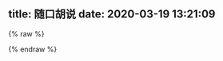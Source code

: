 title: 随口胡说
date: 2020-03-19 13:21:09
---


<script src="https://cdn.jsdelivr.net/npm/jquery@3.2.1/dist/jquery.min.js"></script>
<script>
    var appID= window.atob(rfwFoV1+j3+mXLcNMYJJ4);
    var appKEY= window.atob($$Yn2+hPjHsvGO5);
    var per=10;
    var lazy=1;
    var slanguage="zh";
    var atemoji_array={
            "8082.png": "https://img.cyfan.top/pic/moji/8082.png",
            "bx.png": "https://img.cyfan.top/pic/moji/bx.png",
            "c.png": "https://img.cyfan.top/pic/moji/c.png",
            "dhuaji.gif": "https://img.cyfan.top/pic/moji/dhuaji.gif",
            "dy.png": "https://img.cyfan.top/pic/moji/dy.png",
            "fn.gif": "https://img.cyfan.top/pic/moji/fn.gif",
            "fqsk.jpg": "https://img.cyfan.top/pic/moji/fqsk.jpg",
            "h.png": "https://img.cyfan.top/pic/moji/h.png",
            "hjh.png": "https://img.cyfan.top/pic/moji/hjh.png",
            "huaji.gif": "https://img.cyfan.top/pic/moji/huaji.gif",
            "huaji.png": "https://img.cyfan.top/pic/moji/huaji.png",
            "j.png": "https://img.cyfan.top/pic/moji/j.png",
            "k.png": "https://img.cyfan.top/pic/moji/k.png",
            "ld.jpg": "https://img.cyfan.top/pic/moji/ld.jpg",
            "lh.jpg": "https://img.cyfan.top/pic/moji/lh.jpg",
            "lh.png": "https://img.cyfan.top/pic/moji/lh.png",
            "m.png": "https://img.cyfan.top/pic/moji/m.png",
            "qgbf.png": "https://img.cyfan.top/pic/moji/qgbf.png",
            "s.png": "https://img.cyfan.top/pic/moji/s.png",
            "stick_1.png": "https://img.cyfan.top/pic/moji/stick_1.png",
            "stick_10.png": "https://img.cyfan.top/pic/moji/stick_10.png",
            "stick_11.png": "https://img.cyfan.top/pic/moji/stick_11.png",
            "stick_12.png": "https://img.cyfan.top/pic/moji/stick_12.png",
            "stick_13.png": "https://img.cyfan.top/pic/moji/stick_13.png",
            "stick_14.png": "https://img.cyfan.top/pic/moji/stick_14.png",
            "stick_15.png": "https://img.cyfan.top/pic/moji/stick_15.png",
            "stick_16.png": "https://img.cyfan.top/pic/moji/stick_16.png",
            "stick_17.png": "https://img.cyfan.top/pic/moji/stick_17.png",
            "stick_18.png": "https://img.cyfan.top/pic/moji/stick_18.png",
            "stick_19.png": "https://img.cyfan.top/pic/moji/stick_19.png",
            "stick_2.png": "https://img.cyfan.top/pic/moji/stick_2.png",
            "stick_20.png": "https://img.cyfan.top/pic/moji/stick_20.png",
            "stick_21.png": "https://img.cyfan.top/pic/moji/stick_21.png",
            "stick_22.png": "https://img.cyfan.top/pic/moji/stick_22.png",
            "stick_23.png": "https://img.cyfan.top/pic/moji/stick_23.png",
            "stick_24.png": "https://img.cyfan.top/pic/moji/stick_24.png",
            "stick_25.png": "https://img.cyfan.top/pic/moji/stick_25.png",
            "stick_26.png": "https://img.cyfan.top/pic/moji/stick_26.png",
            "stick_27.png": "https://img.cyfan.top/pic/moji/stick_27.png",
            "stick_28.png": "https://img.cyfan.top/pic/moji/stick_28.png",
            "stick_29.png": "https://img.cyfan.top/pic/moji/stick_29.png",
            "stick_3.png": "https://img.cyfan.top/pic/moji/stick_3.png",
            "stick_30.png": "https://img.cyfan.top/pic/moji/stick_30.png",
            "stick_31.png": "https://img.cyfan.top/pic/moji/stick_31.png",
            "stick_32.png": "https://img.cyfan.top/pic/moji/stick_32.png",
            "stick_33.png": "https://img.cyfan.top/pic/moji/stick_33.png",
            "stick_34.png": "https://img.cyfan.top/pic/moji/stick_34.png",
            "stick_35.png": "https://img.cyfan.top/pic/moji/stick_35.png",
            "stick_36.png": "https://img.cyfan.top/pic/moji/stick_36.png",
            "stick_37.png": "https://img.cyfan.top/pic/moji/stick_37.png",
            "stick_38.png": "https://img.cyfan.top/pic/moji/stick_38.png",
            "stick_39.png": "https://img.cyfan.top/pic/moji/stick_39.png",
            "stick_4.png": "https://img.cyfan.top/pic/moji/stick_4.png",
            "stick_40.png": "https://img.cyfan.top/pic/moji/stick_40.png",
            "stick_41.png": "https://img.cyfan.top/pic/moji/stick_41.png",
            "stick_42.png": "https://img.cyfan.top/pic/moji/stick_42.png",
            "stick_43.png": "https://img.cyfan.top/pic/moji/stick_43.png",
            "stick_44.png": "https://img.cyfan.top/pic/moji/stick_44.png",
            "stick_45.png": "https://img.cyfan.top/pic/moji/stick_45.png",
            "stick_46.png": "https://img.cyfan.top/pic/moji/stick_46.png",
            "stick_47.png": "https://img.cyfan.top/pic/moji/stick_47.png",
            "stick_48.png": "https://img.cyfan.top/pic/moji/stick_48.png",
            "stick_49.png": "https://img.cyfan.top/pic/moji/stick_49.png",
            "stick_5.png": "https://img.cyfan.top/pic/moji/stick_5.png",
            "stick_50.png": "https://img.cyfan.top/pic/moji/stick_50.png",
            "stick_51.png": "https://img.cyfan.top/pic/moji/stick_51.png",
            "stick_52.png": "https://img.cyfan.top/pic/moji/stick_52.png",
            "stick_53.png": "https://img.cyfan.top/pic/moji/stick_53.png",
            "stick_54.png": "https://img.cyfan.top/pic/moji/stick_54.png",
            "stick_55.png": "https://img.cyfan.top/pic/moji/stick_55.png",
            "stick_56.png": "https://img.cyfan.top/pic/moji/stick_56.png",
            "stick_57.png": "https://img.cyfan.top/pic/moji/stick_57.png",
            "stick_58.png": "https://img.cyfan.top/pic/moji/stick_58.png",
            "stick_59.png": "https://img.cyfan.top/pic/moji/stick_59.png",
            "stick_6.png": "https://img.cyfan.top/pic/moji/stick_6.png",
            "stick_60.png": "https://img.cyfan.top/pic/moji/stick_60.png",
            "stick_61.png": "https://img.cyfan.top/pic/moji/stick_61.png",
            "stick_62.png": "https://img.cyfan.top/pic/moji/stick_62.png",
            "stick_63.png": "https://img.cyfan.top/pic/moji/stick_63.png",
            "stick_64.png": "https://img.cyfan.top/pic/moji/stick_64.png",
            "stick_65.png": "https://img.cyfan.top/pic/moji/stick_65.png",
            "stick_66.png": "https://img.cyfan.top/pic/moji/stick_66.png",
            "stick_67.png": "https://img.cyfan.top/pic/moji/stick_67.png",
            "stick_68.png": "https://img.cyfan.top/pic/moji/stick_68.png",
            "stick_69.png": "https://img.cyfan.top/pic/moji/stick_69.png",
            "stick_7.png": "https://img.cyfan.top/pic/moji/stick_7.png",
            "stick_70.png": "https://img.cyfan.top/pic/moji/stick_70.png",
            "stick_71.png": "https://img.cyfan.top/pic/moji/stick_71.png",
            "stick_72.png": "https://img.cyfan.top/pic/moji/stick_72.png",
            "stick_73.png": "https://img.cyfan.top/pic/moji/stick_73.png",
            "stick_74.png": "https://img.cyfan.top/pic/moji/stick_74.png",
            "stick_75.png": "https://img.cyfan.top/pic/moji/stick_75.png",
            "stick_76.png": "https://img.cyfan.top/pic/moji/stick_76.png",
            "stick_77.png": "https://img.cyfan.top/pic/moji/stick_77.png",
            "stick_78.png": "https://img.cyfan.top/pic/moji/stick_78.png",
            "stick_79.png": "https://img.cyfan.top/pic/moji/stick_79.png",
            "stick_8.png": "https://img.cyfan.top/pic/moji/stick_8.png",
            "stick_80.png": "https://img.cyfan.top/pic/moji/stick_80.png",
            "stick_81.png": "https://img.cyfan.top/pic/moji/stick_81.png",
            "stick_9.png": "https://img.cyfan.top/pic/moji/stick_9.png",
            "tx.png": "https://img.cyfan.top/pic/moji/tx.png",
            "wc.jpg": "https://img.cyfan.top/pic/moji/wc.jpg",
            "whks.png": "https://img.cyfan.top/pic/moji/whks.png",
            "wjlkdhxs.jpg": "https://img.cyfan.top/pic/moji/wjlkdhxs.jpg",
            "xy.png": "https://img.cyfan.top/pic/moji/xy.png",
            "yhuaji.png": "https://img.cyfan.top/pic/moji/yhuaji.png",
            "zcbg.jpg": "https://img.cyfan.top/pic/moji/zcbg.jpg",
            "zhuaji.png": "https://img.cyfan.top/pic/moji/zhuaji.png",
            "不出所料.png": "https://img.cyfan.top/pic/moji/不出所料.png",
            "不说话.png": "https://img.cyfan.top/pic/moji/不说话.png",
            "不高兴.png": "https://img.cyfan.top/pic/moji/不高兴.png",
            "中刀.png": "https://img.cyfan.top/pic/moji/中刀.png",
            "中指.png": "https://img.cyfan.top/pic/moji/中指.png",
            "中枪.png": "https://img.cyfan.top/pic/moji/中枪.png",
            "亲亲.png": "https://img.cyfan.top/pic/moji/亲亲.png",
            "便便.png": "https://img.cyfan.top/pic/moji/便便.png",
            "内伤.png": "https://img.cyfan.top/pic/moji/内伤.png",
            "击掌.png": "https://img.cyfan.top/pic/moji/击掌.png",
            "口吐芳言.jpg": "https://img.cyfan.top/pic/moji/口吐芳言.jpg",
            "口水.png": "https://img.cyfan.top/pic/moji/口水.png",
            "吐.png": "https://img.cyfan.top/pic/moji/吐.png",
            "吐舌.png": "https://img.cyfan.top/pic/moji/吐舌.png",
            "吐血倒地.png": "https://img.cyfan.top/pic/moji/吐血倒地.png",
            "呲牙.png": "https://img.cyfan.top/pic/moji/呲牙.png",
            "咽气.png": "https://img.cyfan.top/pic/moji/咽气.png",
            "哭泣.png": "https://img.cyfan.top/pic/moji/哭泣.png",
            "喜极而泣.png": "https://img.cyfan.top/pic/moji/喜极而泣.png",
            "喷水.png": "https://img.cyfan.top/pic/moji/喷水.png",
            "喷血.png": "https://img.cyfan.top/pic/moji/喷血.png",
            "坐等.png": "https://img.cyfan.top/pic/moji/坐等.png",
            "害羞.png": "https://img.cyfan.top/pic/moji/害羞.png",
            "小眼睛.png": "https://img.cyfan.top/pic/moji/小眼睛.png",
            "尴尬.png": "https://img.cyfan.top/pic/moji/尴尬.png",
            "得意.png": "https://img.cyfan.top/pic/moji/得意.png",
            "惊喜.png": "https://img.cyfan.top/pic/moji/惊喜.png",
            "想一想.png": "https://img.cyfan.top/pic/moji/想一想.png",
            "愤怒.png": "https://img.cyfan.top/pic/moji/愤怒.png",
            "扇耳光.png": "https://img.cyfan.top/pic/moji/扇耳光.png",
            "投降.png": "https://img.cyfan.top/pic/moji/投降.png",
            "抠鼻.png": "https://img.cyfan.top/pic/moji/抠鼻.png",
            "抽烟.png": "https://img.cyfan.top/pic/moji/抽烟.png",
            "无奈.png": "https://img.cyfan.top/pic/moji/无奈.png",
            "无所谓.png": "https://img.cyfan.top/pic/moji/无所谓.png",
            "无语.png": "https://img.cyfan.top/pic/moji/无语.png",
            "暗地观察.png": "https://img.cyfan.top/pic/moji/暗地观察.png",
            "期待.png": "https://img.cyfan.top/pic/moji/期待.png",
            "欢呼.png": "https://img.cyfan.top/pic/moji/欢呼.png",
            "汗.png": "https://img.cyfan.top/pic/moji/汗.png",
            "深思.png": "https://img.cyfan.top/pic/moji/深思.png",
            "狂汗.png": "https://img.cyfan.top/pic/moji/狂汗.png",
            "献花.png": "https://img.cyfan.top/pic/moji/献花.png",
            "献黄瓜.png": "https://img.cyfan.top/pic/moji/献黄瓜.png",
            "皱眉.png": "https://img.cyfan.top/pic/moji/皱眉.png",
            "看不见.png": "https://img.cyfan.top/pic/moji/看不见.png",
            "看热闹.png": "https://img.cyfan.top/pic/moji/看热闹.png",
            "瞅你.png": "https://img.cyfan.top/pic/moji/瞅你.png",
            "肿包.png": "https://img.cyfan.top/pic/moji/肿包.png",
            "脸红.png": "https://img.cyfan.top/pic/moji/脸红.png",
            "蜡烛.png": "https://img.cyfan.top/pic/moji/蜡烛.png",
            "装大款.png": "https://img.cyfan.top/pic/moji/装大款.png",
            "观察.png": "https://img.cyfan.top/pic/moji/观察.png",
            "赞一个.png": "https://img.cyfan.top/pic/moji/赞一个.png",
            "邪恶.png": "https://img.cyfan.top/pic/moji/邪恶.png",
            "邪魅一笑.jpg": "https://img.cyfan.top/pic/moji/邪魅一笑.jpg",
            "锁眉.png": "https://img.cyfan.top/pic/moji/锁眉.png",
            "长草.png": "https://img.cyfan.top/pic/moji/长草.png",
            "阴暗.png": "https://img.cyfan.top/pic/moji/阴暗.png",
            "高兴.png": "https://img.cyfan.top/pic/moji/高兴.png",
      }
</script>

{% raw %}
<div id="artitalk_main"></div>
{% endraw %}
<script type="text/javascript" src="https://cdn.jsdelivr.net/npm/artitalk"></script>

<style>
                .cbp_tmtimeline>li:nth-child(odd) .cbp_tmlabel {
                  background: linear-gradient(45deg, rgb(109, 208, 242) 15%, rgb(245, 154, 190) 85%);
                  color: white;
                }
                .cbp_tmtimeline>li:nth-child(odd) .cbp_tmlabel:after {
                  border-right-color:  rgb(109, 208, 242)
                }
                .cbp_tmtimeline>li .cbp_tmlabel {
                  background: linear-gradient(45deg, rgb(109, 208, 242) 15%, rgb(245, 154, 190) 85%);
                  color: white;
                }
                .cbp_tmtimeline>li .cbp_tmlabel:after {
                  border-right-color:  rgb(109, 208, 242)
                }
				.cbp_tmtimeline>li img.atemoji {
                  width: 7%;
				  max-height: 7%;
                }
                .button {
                  background: linear-gradient(45deg, rgb(109, 208, 242) 15%, rgb(245, 154, 190) 85%);
                  color: white;
                }
</style>

<!--
# 原因：

Hexo作为静态博客 ~~唯一~~ 的问题就是不想静态博客那样快捷的发牢骚,如果作为博文又搞得博客像怨妇篇一样,所以干脆新建了这个文档.
<details>
<summary> -2020</summary>
 
 <details>
<summary> --奇妙的七月</summary>

#### ---2日
 
泪目了，破解Xuehai平板被抓了，哭了哭了 ![](https://img.cyfan.top/pic/moji/stick_60.png) 
 
</details>
 
<details>
<summary> --<span class="heimu">蕉</span>焦灼的六月</summary>

### ---29日

眼睛瞎了看不见？~~意大利炮轰眼睛！~~

额咳咳，那么你可以看到，在最近的一篇文章里，图片被压缩的惨不忍睹。

然而这有必要，因为自从我把一张5MB的图片有损压缩80%后，正常看上去几乎不便，大小只有50kb。

不过呢,正常情况下以后不会压那么狠了，正常图片压缩成原来的60%，头图压缩成80%，这样既节省空间也方便加载。

之所以不用webp,是因为我用的LazyLoad与webp不兼容;嗯.

GoogleAdsense通过了【我的天哪，提交了将近4个月才过审】，不过放心，我也很厌烦那种一大堆广告铺天盖地的，我的广告只有一个，蜗居在评论框下面，并且采用懒加载，完全不会拖慢加载速度。

Google分析报告指出js拖速度导致字体显示慢。 `font-disply` 据说不错,就剩下一天了,明天就去学校了,今天把这个解决.

CloudFlare的 `Rocket-Loader` 可以优化js,但是链接不是本站 `/cdn-cgi` ,而是 `ajax.cloudflare.com` ,这让我直接打消这个念头 


### ---28日

有必要对图片进行压缩了。

刚才试了一下PicGo中的 `picgo-plugin-sharp` 效果十分显著，一张4MB的jpg图片压成Webp之后就只有300kb，而且图片质量几乎不变。

Google分析也很明确指出了,图片太大是得分低的最主要原因：

![](https://img.cyfan.top/pic/postpic/20200628101723.JPG)

~~好在PicGo有这样一插件，以牺牲不到2s的CPU时间换来访客的舒适度还是很划算的。~~

然而比较恼火，ios的Safari中如果有懒加载，webp就会加载不出来，而jpg可以，这就很人类疑惑行为。最终采用了tinyjpg和Caesium压缩。

### ---27日

中考考完了<img src="https://img.cyfan.top/pic/moji/%E9%95%BF%E8%8D%89.png">，忙里偷闲对网站做了很多小更改，比较大的如

- 修改IPFS快速上传与镜像二合一
- 建立CDN介绍页面
- 通过CloudFlareCDNAPI几乎无耗时获取用户侧信息
- 将博客部署成 `travis-ci` ，实现在线更新博客<span class="heimu">省得在学校无法更新博客</span>.[然而比较令人难堪的是，博客nodejs拓展特别多，git上传了将近一个小时，不过接下来更新博客就不用那么麻烦了]<img src="https://travis-ci.com/ChenYFan/blog.svg?branch=master">【以及CloudFlare缓存更新速度有点难堪】

过几天在扯吧，现在回去潜水了<img src="https://img.cyfan.top/pic/moji/huaji.gif">

其实也是方便了我在手机端进行修改，额，不过手机端打字确实不是很舒服，还是电脑为主力。

</details>
<details>
<summary> --痛苦的五月</summary>

#### ---23日

~~WTM~~，GoogleDrive如果用GDindex，正常下载大文件或视频也就算了，下载一个2MB的文件居然要杀毒！神奇算法居然一次杀毒要10秒！！！更令人666的是，大文件不杀毒，小文件杀的的飞起！没杀完直接给404？！？！
最让我无语的是，这个功能取消不了...<img src="https://img.cyfan.top/pic/moji/lh.jpg">
这就导致在16-23日间博客图片迟迟打不开的原因
Workers更是在后台爆异常，严重拖慢了速度。
<img src="https://img.cyfan.top/pic/post/pasted-205.png" height=45% width=45%>
简称：脑阔疼。

目前所有图片已迁移至OneDrive，自己下载速度大概有500kb/s，用的是ODM搭建与Tencent的SCF，好像OneDrive也就5GB，要求不大，能拿来图床就行了，反正视频照样走GDrive。

因为获取到后就直接走302跳转到微软直链下载，效率是差了点，不过比走GDrive（20s）或Github（12s），平均下来只要6s就够了，小图片秒开，况且OneDrive可以映射在Windows里成为一个硬盘，正常做图床还方便修改，足够了。

SCF的收费相当良心，前面免费额度估计是用不完的，反正我又不是拿来做网盘，就是个图床，能走40万GBs100万次，对于我这个小博主来说，基本不太可能，当然，各位大侠手下留情，我似乎没招惹什么人吧。
<img src="https://img.cyfan.top/pic/post/pasted-205.jpg" height=45% width=45%>

换图床的好处就是大大减少了走Githubpages流量，因为我整个博客不带图片只有15MB，可以算作轻巧了。

不过脑子一抽把SCF选到硅谷去了，欸欸欸，下次有空再换到东京香港吧，下周期中考试过了先。



#### ---16日

一个月下来，感觉和池里头那几头大王八一样，整天划水摸鱼。
啊啊啊啊啊啊，29号期中考试啊啊啊啊，我摸鱼的日子又要到头了么？
还有因为疫情原因，我的创新班暑假就放一星期！！！啊啊啊啊啊啊哭了哭了，感觉我要无限拖更了呜呜呜。
我要死了呜呜呜呜呜。
趁死之前把图床换到GoogleDrive直链网盘上，省得走Github和CloudFlare速度太慢了，还浪费Github空间，以下是截图：
替换图床前：
<img src="https://img.cyfan.top/pic/post/pasted-196.jpg" height=45% width=45%>
<img src="https://img.cyfan.top/pic/post/pasted-197.jpg" height=45% width=45%>
<img src="https://img.cyfan.top/pic/post/pasted-198.jpg" height=45% width=45%>
<img src="https://img.cyfan.top/pic/post/pasted-199.jpg" height=45% width=45%>
替换图床后：
<img src="https://img.cyfan.top/pic/post/pasted-200.jpg" height=45% width=45%>
<img src="https://img.cyfan.top/pic/post/pasted-201.jpg" height=45% width=45%>
<img src="https://img.cyfan.top/pic/post/pasted-202.jpg" height=45% width=45%>
<img src="https://img.cyfan.top/pic/post/pasted-203.jpg" height=45% width=45%>
 
我地妈呀，我居然有这么多图片！！！
<img src="https://img.cyfan.top/pic/post/pasted-204.jpg" height=45% width=45%>
幸好早点迁移过来了，(*≧︶≦))(￣▽￣* )ゞ
以后上传走Workers，至少不要走Github就行。


#### ---1日

累累累累，高中生活丰富多彩，五一长假日日忙碌。
求是楼[1]，求是楼，一跃解千愁，问君能有几多愁，恰似一江春水向东流。

[1]求是楼:温中最高的建筑,17层+一天线,目测高度将近100m.
</details>
<details>
<summary> --愚人的四月</summary>

#### ---11日


<img src="https://img.cyfan.top/pic/post/pasted-194.png" height=45% width=45%>

这下连个<kbd>忽略警告，继续访问</kbd>也没有了（つ﹏⊂）


#### ---2日

脑子好多了，就不鸽了，继续<span class="heimu">瞎几把</span>乱扯.

#### ---1日

生病了，不是新冠，就是作死外出淋了雨，感冒了，不咳嗽，有一点点发烧（37.7°C），头痛【一走路就感觉脑壳要裂开了】，手臂疼，手脚冰凉【别说我有没有肺炎，我现在咳都不咳，一咳就脑壳疼】，老是出冷汗，身体不适，博客暂停3天。

今天是愚人节，但我真的没心情和大家开玩笑，谢谢大家体谅。停更期间依旧会回复和添加友链，只不过时间没这么快了，谢谢大家体谅。
</details>
<details>
<summary> --中二的三月</summary>

#### ---23日
<details>
<summary> 塔拉里的故事（源自wikipedia特色词条）</summary>
出生	约1772年

逝世	1798年（约26岁）

职业	军人、街头艺人

塔拉里（法语：Tarrare或Tarare，约1772年－1798年）是位法国军人和艺人，以异乎寻常的饮食习惯闻名。他总是饥肠辘辘，能够吃下海量的肉类。由于父母实在供养不起，所以他十几岁时就离开了家。他与一帮小偷和妓女走遍法国，以招摇撞骗为生。他能吞下软木塞、石头、活的动物，以及满满一篮苹果。凭着这样的“技艺”，塔拉里到达巴黎，成为街头艺人。

第一次反法同盟建立后，塔拉里加入法国革命军。由于军粮无法满足胃口，他会吃掉排水沟甚至垃圾堆中能够找到的任何食物，但即便如此，他的情况还是随饥饿恶化。精疲力尽之下，塔拉里住进医院，工作人员开展一系列医学实验来研究他的食量。在此期间，他一顿就能吃掉15人量的食物，还吃掉了活猫、活蛇、活蜥蜴和小狗，甚至根本没嚼一口就吞掉一条鳗鱼。虽然食量惊人，但塔拉里的体型正常，而且除精神萎靡外也没有表现出任何精神类疾病迹象。

亚历山大·德·博阿尔内将军打算充分利用塔拉里的“才能”充当法国军队信使，先让他吞下文件，穿过敌军战线到达安全地点后再把文件从粪便中拉出来。不幸的是，塔拉里不会说德语，首次上路就被普鲁士军队所擒，受尽折磨后才回到法国军队。

经历这次教训后，塔拉里决定采取任何手段纠正自己的食欲问题，先后服用鸦片酊、烟丸、葡萄醋和水煮蛋。但这些治疗都以失败告终。医生无法让他控制饮食，饥饿的塔拉里会设法溜出医院，在水沟、垃圾堆以及屠夫的商店外搜寻下水，甚至意图喝下医院中其他病人的血，或是吃掉太平间的尸体。院方怀疑他吃掉了一个孩子，因此将塔拉里赶了出去。四年后，他出现在凡尔赛镇，患上严重的肺结核，之后又患上严重腹泻，于不久后去世。

# 童年和早期经历
1772年前后，塔拉里生于法国里昂附近的乡间[1][2][注 1]，具体出生日期已无从考证，甚至连“塔拉里”到底是其真名还是绰号都已无法确定[3]。

塔拉里从小胃口惊人，十几岁时，他已经能够在一天里吃掉四分之一头牛，重量几乎和他本人一样[4][5]。父母实在供养不起，只能把他赶出家门[1][6]。此后几年里，他跟随一帮窃贼和妓女走遍全国[7]，通过乞讨和偷窃获取食物[1]，之后成为职业骗子，在法国各地招摇撞骗为生[6][8]。塔拉里吃瓶塞、石头和活动物的举动吸引他人驻足观看，他还一个接一个大口吞掉整篮苹果[1][6]。他吃起食物来狼吞虎咽，特别喜欢吃蛇肉[2][8]。

1788年，塔拉里来到巴黎，成为街头艺人[6]。这段时间他的事业总体还算成功，但也有一次因表演过程中出现问题患上严重的肠梗阻[6]。围观的众人将他抬到医院，接受强力泻药治疗[6]。完全康复后，塔拉里提议现场表演，自称能吃掉医生的怀表和表链，吉罗（M. Giraud）医生对此不为所动，并警告塔拉里，如果真吃掉这些东西，自己就会把他剖开取回[6][8]。

# 外貌和行为
虽然食量异常之大，但塔拉里身型苗条、体重适中[9]。17岁时，他的体重只有45公斤[1][5]。据称，他有一头异常柔软的金发，嘴巴特别宽，一口牙齿严重变色[9]，几乎都看不出来哪里是嘴唇[10][11]。如果没有吃东西，他的皮肤会非常松弛，甚至可以把腹部的皮肤在腰部卷起来[9][10]。吃饱后，他的腹部会胀大得“像个巨大的气球”[6]。他脸颊的皮肤也很松弛，皱巴巴地挂在脸上，他可以在嘴里放进苹果或12个鸡蛋，这时脸上的皮肤才会完全伸展开来[11][12]。他的体温总是很高，大汗淋漓，而且一直散发出狐臭[9][11]，根据记载，塔拉里的狐臭非常严重，他人只要走到20步以内就无法忍受[11]。同时这种体臭还会在他进食后加剧[10][11]，他的眼睛和脸颊会布满血丝[9]，别人还能看到他身上散发出蒸汽[11]。他还会变得昏昏欲睡，睡觉期间会大声打嗝，下巴还有吞咽动作[11]。他还患有慢性腹泻，据称排便“臭到超乎所有人的想象”[11]。虽大量摄入食物，但塔拉里并不会经常呕吐，体重也没有显著增长[13]。在他人眼里，塔拉里除食量惊人外没有明显的精神疾病或异常行为迹象[13]，只不过精神上较为萎靡不振而已[11][14]。

造成塔拉里食量如此之大的原因尚不清楚。虽然这一时期也存在其他类似行为的记录，但没有任何一起记录下来的现代多食症案例像他这样极端，而且除塔拉里外，也没有任何同时期病人死后有过验尸[15]。甲状腺功能亢进症可能诱发极大的食欲和体重快速下降，有专家推测，塔拉里的症状可能是因杏仁核或腹内侧核受损而导致，已知动物在伤及杏仁核或腹内侧核时会引发多食症[16]。

# 军旅生涯
第一次反法同盟建立后，塔拉里加入法国革命军[4][6]。不幸的是，军粮也无法满足他的胃口[6]。他会和战友一起外出执行任务，获得他人的口粮为回报，并在垃圾堆里寻找残羹剩饭[5]，但还是吃不饱[1]。精疲力尽的他被送进上莱茵省苏茨-上莱茵的部队医院[1]。虽然一人独得四人份口粮，但塔拉里还是饿得慌[8]，水槽或垃圾箱中的食物残渣他都不会放过[6]，还会吃掉其他病人吃剩的食物[1]，甚至潜入药剂师的房间偷吃膏药[1]。军医无法理解他何以会有如此之大的胃口，军队命令塔拉里留在部队医院，接受第九轻骑兵团外科医生考维尔（Dr. Courville[注 2]）、乔治·迪迪埃（George Didier），以及医院外科主任佩尔西男爵（Baron Percy）设计的生理学实验。[6]

“在他面前，猫和狗都落荒而逃，仿佛都意识到了他在准备要让它们迎接怎样的命运。”[9]

# 佩尔西男爵
考维尔和佩尔西决定检验塔拉里到底能吃掉多少食物。他们安排医院大门旁准备15名劳工分量的膳食，通常来说医院工作人员不会让塔拉里走到食物跟前，但这次考维尔允许病人不受他人干扰地走到台前[6]。塔拉里吃掉了整整两个大肉饼，几盘油脂和盐，还喝掉了15.14升牛奶，然后马上就倒头大睡[2][17]。考维尔发现，塔拉里的腹部膨胀起来并且绷紧，就像个大气球[6][17]。另一次测试是在他面前放了只活猫。塔拉里用牙齿撕开猫的腹部，先是喝掉血液，然后把除骨头外的整只猫都吃了下去，再把皮毛和皮肤呕吐出来[2][8]。此后，医院工作人员尝试过多种动物，如蛇、蜥蜴和小狗等，全被他吞下肚[9]，他还曾用牙齿咬碎鳗鱼的头，然后整条吞下肚[2]。

# 军队信使
在医院里当了几个月实验品后，军方打算让塔拉里继续服役[9]。考维尔医生非常希望能继续研究病人的饮食习性和消化系统，他向亚历山大·德·博阿尔内将军（General Alexandre de Beauharnais）建议，让塔拉里的“才干”为军队所用[9]。他先将文件放入木盒，让塔拉里吞下木盒，两天后，木盒出现在粪便中，里面的文件依然清晰可读[9][17]。考维尔于是向将军建议，让塔拉里充当军队信使，因为他可以“携带”文件通过敌区，即便搜身也无法发现[9]。

博阿尔内将军召集莱茵河集团军的各级指挥官，共同验证塔拉里的“工作能力”[9]。塔拉里成功吞下盒子，并获得一独轮车的公牛内脏作为奖励[2]，他马上就在一堆将军面前把这14公斤生牛肺和牛肝全吃掉了[9][18]。

经过这次成功的展示，塔拉里正式成为莱茵河集团军的间谍。博阿尔内将军对塔拉里用身体携带信件的能力深信不疑，但也担心其精神状态能否担此大任，所以一开始并不愿将重要军事文件交给他。[19]塔拉里的第一项任务是前去诺伊施塔特附近，给一位遭普鲁士人囚禁的法国上校捎信[9]。军方告诉塔拉里，他肚里文件的军事意义极大，但那实际上不过是博阿尔内将军写的便条，要求上校确认是否收到文件，如果收到，那么就把任何有关普鲁士军队动向的信息再传回来[19]。

塔拉里假扮成德国农民，借夜色掩护穿过普鲁士战线[19]。但由于他不会说德语[10]，因此当地居民很快就对他留上了神，还上报了普鲁士军方，塔拉里于是在兰道郊外被擒。普鲁士军人对他搜身检查，但没有发现任何疑点，面对敌人鞭打，塔拉里忠于使命、坚不吐实。[19]他被带到当地普鲁士军队指挥官佐格里将军（General Zoegli）面前，但仍然拒绝交待，因此入狱[19]。经过24小时的关押，塔拉里让步了，向敌人交待了传递信息的计策[19]。他被锁进茅房，木盒在被他吞下30小时后终于重见天日[17][19]。由于塔拉里先前声称自己带有至关重要的军事情报，因此佐格里将军在看到博阿尔内将军的“情报”后怒发冲冠，下令将塔拉里送上绞架，并且绞索都已经套到犯人脖子上[19][注 3]。但就在最后一刻，佐格里心软了，塔拉里被带离绞架后又经受了一顿痛打，然后在法军战线附近获释[19]。

# 治疗
间谍生涯出师不利之下，塔拉里开始竭尽全力避服兵役。他回到医院，向佩尔西表示愿接受任何治疗方案。[19]佩尔西先给病人试服鸦片酊，然后是葡萄醋和烟丸，但都无济于事[17][19]。接下来佩尔西又给塔拉里吃下大量水煮蛋，但这同样无法压制病人的食欲[20]。医生想方设法让塔拉里控制饮食，但都徒劳无功，他会设法溜出医院，在屠夫的店铺外搜寻下水，与流浪狗争抢排水沟、小巷和垃圾堆里的腐肉[2][17][20]。医院工作人员先后多次抓到他吸食正在放血病人的血液，还打算吃掉太平间的尸体[2][17]。其他医生认为塔拉里患有精神疾病，因此向佩尔西施压，要求将病人转送疯人院，但佩尔西仍然打算继续实验，所以塔拉里也继续留在部队医院[20]。

经过一段时日，有位14个月大的孩童失踪，院方立即怀疑到塔拉里的头上。这一次，佩尔西没有（或者也是无法）替病人辩护，医院工作人员将塔拉里赶了出去，他再也没有回来。[17][20]

# 逝世
4年后（1798年），凡尔赛镇一家医院有位名叫泰西（M. Tessier）的医生与佩尔西取得联络，称院中有位病人希望能见佩尔西一面。这个病人正是已经卧病在床、身体虚弱的塔拉里。[20]塔拉里告诉佩尔西，自己曾于两年前吞下一只金叉，相信正是因为这只金叉留在体内导致他现在如此虚弱，希望佩尔西能想办法把金叉弄出去。但佩尔西发现，病人实际上患有晚期肺结核。[20]一个月后，塔拉里开始持续不断地腹泻，并在不久后去世[20]。

尸体很快腐烂，医院的医生拒绝解剖[20]。但泰西却希望通过检查病人体内找到病因，而且他也好奇，那支金叉是不是真的留在塔拉里体内[20]。经过验尸，医生发现塔拉里的食道异常之宽，而且医生只需打开病人的下巴就能从宽阔的通道一直看到胃里[21]。医生还发现塔拉里的尸体里到处都有脓[17]，肝脏和胆囊都异常之大[17]，胃非常庞大，但到处都是溃疡[10]，胃占据了腹腔的大部分空间[17][20]。

但是，泰西一直都没能找到那只金叉[22]。
</details>


#### ---22日

试了一下本地打开博客和网上打开博客时间居然差不多...

F12看了一下博客，5秒加载时间一半是不蒜子的功劳...

.不蒜子最近似乎有点不稳定，欸,暂时移除它吧,有空看看cnzz行不行..

多bb一句：移除后基本秒开了，CloudFlare确实NB！

#### ---21日

换了个主题，啥功能都集成了，渲染速度提升了，强烈推荐fluid！

---


<img src="https://img.cyfan.top/pic/post/pasted-81.png" width="75%" height="75%">

不好意思，谷歌，我有点无法理解你的思维。


#### ---20日

主题更换完成，修改小记：Gitalk、Google统计、lazyload

---

华丽丽的分割线

---

对不起，我又换成fluid了<img src="https://img.cyfan.top/pic/moji/huaji.png">，而且意外的发现这可以随便加表情<img src="https://img.cyfan.top/pic/moji/huaji.png"><img src="https://img.cyfan.top/pic/moji/zhuaji.png"><img src="https://img.cyfan.top/pic/moji/yhuaji.png">

---

After a few hundred years, GitHub will become the world's largest digital cemetery, and most of the users have passed away. However, their homepages, projects and commit history describe what they did during their lifetime.
几百年后，GitHub将成为世界上最大的数字公墓，大部分用户已经去世。然而，他们的主页、项目和提交历史描述了他们一生中所做的事情。


#### ---19日

同学们啊，博客刚开始用千万不要用NexT了啊，现在出坑还来的及啊。

NexT专属内建标签在其它主题是不兼容的，不兼容的！这意味着一旦入坑换主题就很麻烦了啊！！！！

今天下午本来是想跳槽到 `diaspora` ，结果因为不兼容 `note class_name` 导致无法使用。

血亏啊啊啊啊啊啊啊w(&Д&)w

</details>

</details>
-->
